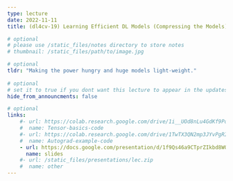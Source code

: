 ```yaml
---
type: lecture
date: 2022-11-11
title: (dl4cv-19) Learning Efficient DL Models (Compressing the Models)

# optional
# please use /static_files/notes directory to store notes
# thumbnail: /static_files/path/to/image.jpg 

# optional
tldr: "Making the power hungry and huge models light-weight."
  
# optional
# set it to true if you dont want this lecture to appear in the updates section
hide_from_announcments: false

# optional
links: 
    #- url: https://colab.research.google.com/drive/1i__UOd8nLu4GdKf9PoT_w3ORVvGcgQAq?usp=sharing
    #  name: Tensor-basics-code
    #- url: https://colab.research.google.com/drive/1TwTX3QN2mp3JYvPgRIpUzkiHjKOA0aM_?usp=sharing
    #  name: Autograd-example-code
    - url: https://docs.google.com/presentation/d/1f9Qs46a9CTprZIkbd8WQ57QlsI5WV91jLyzfHJh-P1I/edit?usp=sharing
      name: slides
    #- url: /static_files/presentations/lec.zip
    #  name: other
---
```

